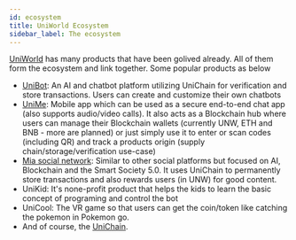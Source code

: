 ```yaml
---
id: ecosystem
title: UniWorld Ecosystem
sidebar_label: The ecosystem
---
```


[UniWorld](https://uniworld.io) has many products that have been golived already. All of them form the ecosystem and link together. Some popular products as below

- [UniBot](https://www.paphussolutions.com/): An AI and chatbot platform utilizing UniChain for verification and store transactions. Users can create and customize their own chatbots
- [UniMe](https://about.unime.world/): Mobile app which can be used as a secure end-to-end chat app (also supports audio/video calls). It also acts as a Blockchain hub where users can manage their Blockchain wallets (currently UNW, ETH and  BNB - more are planned) or just simply use it to enter or scan codes (including QR) and track a products origin (supply chain/storage/verification use-case)
- [Mia social network](https://mia.world/): Similar to other social platforms but focused on AI, Blockchain and the Smart Society 5.0. It uses UniChain to permanently store transactions and also rewards users (in UNW) for good content.
- UniKid: It's none-profit product that helps the kids to learn the basic concept of programing and control the bot
- UniCool: The VR game so that users can get the coin/token like catching the pokemon in Pokemon go.
- And of course, the [UniChain](https://unichain.world).

